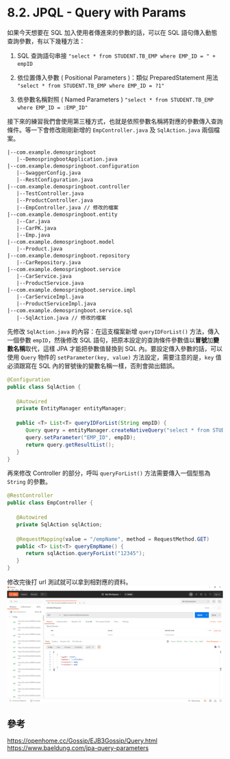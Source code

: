 # 8.2. JPQL - Query with Params

如果今天想要在 SQL 加入使用者傳進來的參數的話，可以在 SQL 語句傳入動態查詢參數，有以下幾種方法：
1. SQL 查詢語句串接
   `"select * from STUDENT.TB_EMP where EMP_ID = " + empID`
   <br/>
2. 依位置傳入參數 ( Positional Parameters )：類似 PreparedStatement 用法
   `"select * from STUDENT.TB_EMP where EMP_ID = ?1"`
   <br/>

3. 依參數名稱對照 ( Named Parameters )
   `"select * from STUDENT.TB_EMP where EMP_ID = :EMP_ID"`

接下來的練習我們會使用第三種方式，也就是依照參數名稱將對應的參數傳入查詢條件。等一下會修改剛剛新增的 `EmpController.java` 及 `SqlAction.java` 兩個檔案。

```
|--com.example.demospringboot
   |--DemospringbootApplication.java
|--com.example.demospringboot.configuration
   |--SwaggerConfig.java
   |--RestConfiguration.java
|--com.example.demospringboot.controller
   |--TestController.java
   |--ProductController.java
   |--EmpController.java // 修改的檔案
|--com.example.demospringboot.entity
   |--Car.java
   |--CarPK.java
   |--Emp.java
|--com.example.demospringboot.model
   |--Product.java
|--com.example.demospringboot.repository
   |--CarRepository.java
|--com.example.demospringboot.service
   |--CarService.java
   |--ProductService.java
|--com.example.demospringboot.service.impl
   |--CarServiceImpl.java
   |--ProductServiceImpl.java
|--com.example.demospringboot.service.sql
   |--SqlAction.java // 修改的檔案
```

先修改 `SqlAction.java` 的內容：在這支檔案新增 `queryIDForList()` 方法，傳入一個參數 `empID`，然後修改 SQL 語句，把原本設定的查詢條件參數值以**冒號**加**變數名稱**取代，這樣 JPA 才能把參數值替換到 SQL 內。要設定傳入參數的話，可以使用 `Query` 物件的 `setParameter(key, value)` 方法設定，需要注意的是，`key` 值必須跟寫在 SQL 內的冒號後的變數名稱一樣，否則會拋出錯誤。

```java
@Configuration
public class SqlAction {

   @Autowired
   private EntityManager entityManager;

   public <T> List<T> queryIDForList(String empID) {
      Query query = entityManager.createNativeQuery("select * from STUDENT.TB_EMP where EMP_ID = :EMP_ID", EmpEntity.class);
      query.setParameter("EMP_ID", empID);
      return query.getResultList();
   }
}
```

再來修改 Controller 的部分，呼叫 `queryForList()` 方法需要傳入一個型態為 `String` 的參數。

```java
@RestController
public class EmpController {

   @Autowired
   private SqlAction sqlAction;

   @RequestMapping(value = "/empName", method = RequestMethod.GET)
   public <T> List<T> queryEmpName() {
      return sqlAction.queryForList("12345");
   }
}
```

修改完後打 url 測試就可以拿到相對應的資料。
![  ](/images/8.2-1.png)
<br/>

## 參考

https://openhome.cc/Gossip/EJB3Gossip/Query.html 
https://www.baeldung.com/jpa-query-parameters 
